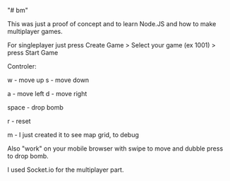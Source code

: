 "# bm" 

This was just a proof of concept and to learn Node.JS and how to make multiplayer games.

For singleplayer just press Create Game > Select your game (ex 1001) > press Start Game

Controler:

w - move up
s - move down

a - move left
d - move right

space - drop bomb

r - reset

m - I just created it to see map grid, to debug


Also "work" on your mobile browser with swipe to move and dubble press to drop bomb.

I used Socket.io for the multiplayer part.
